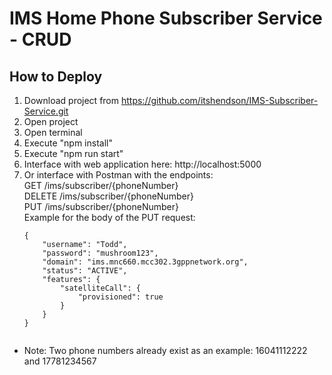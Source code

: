 # IMS Home Phone Subscriber Service - CRUD

## How to Deploy

1. Download project from https://github.com/itshendson/IMS-Subscriber-Service.git
2. Open project
3. Open terminal
4. Execute "npm install"
5. Execute "npm run start"
6. Interface with web application here: http://localhost:5000
7. Or interface with Postman with the endpoints:  
   GET /ims/subscriber/{phoneNumber}  
   DELETE /ims/subscriber/{phoneNumber}  
   PUT /ims/subscriber/{phoneNumber}  
   Example for the body of the PUT request:
   ```
   {
       "username": "Todd",
       "password": "mushroom123",
       "domain": "ims.mnc660.mcc302.3gppnetwork.org",
       "status": "ACTIVE",
       "features": {
           "satelliteCall": {
               "provisioned": true
           }
       }
   }
   
   
- Note: Two phone numbers already exist as an example: 16041112222 and 17781234567
